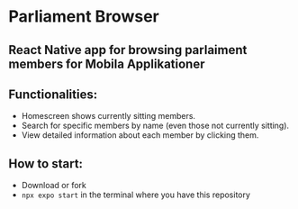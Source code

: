 # Parliament Browser

## React Native app for browsing parlaiment members for Mobila Applikationer
## Functionalities:

- Homescreen shows currently sitting members.
- Search for specific members by name (even those not currently sitting).
- View detailed information about each member by clicking them.

## How to start:

- Download or fork
- ```npx expo start``` in the terminal where you have this repository
